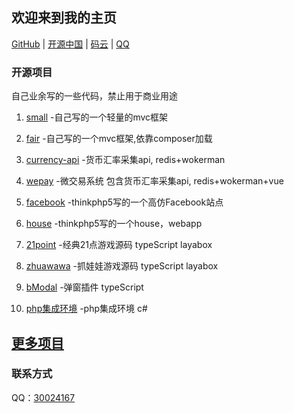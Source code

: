 ## 欢迎来到我的主页

[GitHub](https://github.com/bool1993/) |
[开源中国](https://my.oschina.net/sloan521/blog) |
[码云](https://gitee.com/sloan1993/) |
[QQ](tencent://message/?uin=30024167&Site=github&Menu=yes)

### 开源项目

自己业余写的一些代码，禁止用于商业用途

1. [small](https://github.com/bool1993/small) 
-自己写的一个轻量的mvc框架
  
2. [fair](https://github.com/bool1993/fair) 
-自己写的一个mvc框架,依靠composer加载  
 
3. [currency-api](https://github.com/bool1993/currency-api) 
-货币汇率采集api, redis+wokerman
  
4. [wepay](https://github.com/bool1993/wepay) 
-微交易系统 包含货币汇率采集api, redis+wokerman+vue
 
5. [facebook](https://github.com/bool1993/tp5-facebook) 
-thinkphp5写的一个高仿Facebook站点

6. [house](https://github.com/bool1993/house) 
-thinkphp5写的一个house，webapp
  
7. [21point](https://github.com/bool1993/21point) 
-经典21点游戏源码 typeScript layabox  
  
8. [zhuawawa](https://github.com/bool1993/zhuawawa) 
-抓娃娃游戏源码 typeScript layabox     
  
9. [bModal](https://github.com/bool1993/bModal) 
-弹窗插件 typeScript 
 
10. [php集成环境](https://github.com/bool1993/php_env) 
-php集成环境 c# 

## [更多项目](https://github.com/bool1993?tab=repositories) 



### 联系方式

QQ：[30024167](https://github.com/bool1993) 

